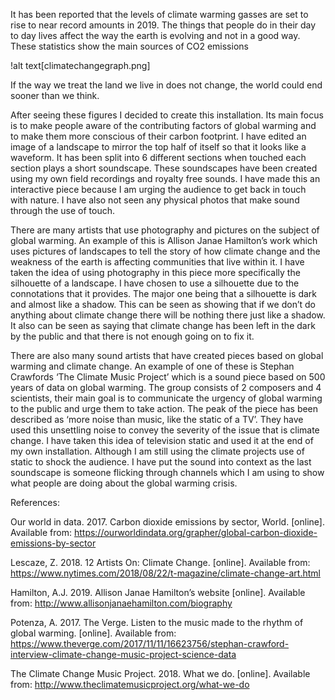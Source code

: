 It has been reported that the levels of climate warming gasses are set to rise to near record amounts in 2019. The things that people do in their day to day lives affect the way the earth is evolving and not in a good way. These statistics show the main sources of CO2 emissions

!alt text[climatechangegraph.png]

If the way we treat the land we live in does not change, the world could end sooner than we think.

After seeing these figures I decided to create this installation. Its main focus is to make people aware of the contributing factors of global warming and to make them more conscious of their carbon footprint. I have edited an image of a landscape to mirror the top half of itself so that it looks like a waveform. It has been split into 6 different sections when touched each section plays a short soundscape. These soundscapes have been created using my own field recordings and royalty free sounds. I have made this an interactive piece because I am urging the audience to get back in touch with nature. I have also not seen any physical photos that make sound through the use of touch.

There are many artists that use photography and pictures on the subject of global warming. An example of this is Allison Janae Hamilton’s work which uses pictures of landscapes to tell the story of how climate change and the weakness of the earth is affecting communities that live within it. I have taken the idea of using photography in this piece more specifically the silhouette of a landscape. I have chosen to use a silhouette due to the connotations that it provides. The major one being that a silhouette is dark and almost like a shadow. This can be seen as showing that if we don’t do anything about climate change there will be nothing there just like a shadow. It also can be seen as saying that climate change has been left in the dark by the public and that there is not enough going on to fix it.

There are also many sound artists that have created pieces based on global warming and climate change. An example of one of these is Stephan Crawfords ‘The Climate Music Project’ which is a sound piece based on 500 years of data on global warming. The group consists of 2 composers and 4 scientists, their main goal is to communicate the urgency of global warming to the public and urge them to take action. The peak of the piece has been described as ‘more noise than music, like the static of a TV’. They have used this unsettling noise to convey the severity of the issue that is climate change. I have taken this idea of television static and used it at the end of my own installation. Although I am still using the climate projects use of static to shock the audience. I have put the sound into context as the last soundscape is someone flicking through channels which I am using to show what people are doing about the global warming crisis.
 







References:

Our world in data. 2017. Carbon dioxide emissions by sector, World. [online]. Available from: https://ourworldindata.org/grapher/global-carbon-dioxide-emissions-by-sector

Lescaze, Z. 2018. 12 Artists On: Climate Change. [online]. Available from: https://www.nytimes.com/2018/08/22/t-magazine/climate-change-art.html

Hamilton, A.J. 2019. Allison Janae Hamilton’s website [online]. Available from: http://www.allisonjanaehamilton.com/biography

Potenza, A. 2017. The Verge. Listen to the music made to the rhythm of global warming. [online]. Available from: https://www.theverge.com/2017/11/11/16623756/stephan-crawford-interview-climate-change-music-project-science-data

The Climate Change Music Project. 2018. What we do. [online]. Available from:
http://www.theclimatemusicproject.org/what-we-do

